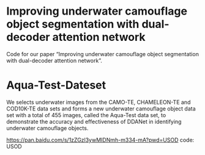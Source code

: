 # Improving underwater camouflage object segmentation with dual-decoder attention network
Code for our paper “Improving underwater camouflage object segmentation with dual-decoder attention network”.


# Aqua-Test-Dateset
We selects underwater images from the CAMO-TE, CHAMELEON-TE and COD10K-TE data sets and forms a new underwater camouflage object data set with a total of 455 images, called the Aqua-Test data set, to demonstrate the accuracy and effectiveness of DDANet in identifying underwater camouflage objects.

https://pan.baidu.com/s/1zZGzl3ywMIDNmh-m334-mA?pwd=USOD    code: USOD
